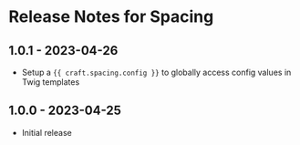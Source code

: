 # Release Notes for Spacing

## 1.0.1 - 2023-04-26
- Setup a `{{ craft.spacing.config }}` to globally access config values in Twig templates

## 1.0.0 - 2023-04-25
- Initial release
